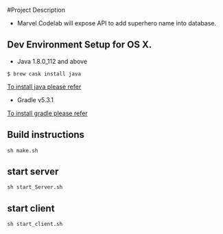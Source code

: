 #Project Description 
- Marvel Codelab will expose API to add superhero name into database.

## Dev Environment Setup for OS X.
* Java 1.8.0_112 and above
```
$ brew cask install java
```

[To install java please refer](https://docs.oracle.com/javase/10/install/overview-jdk-10-and-jre-10-installation.htm)
* Gradle v5.3.1

[To install gradle please refer](https://gradle.org/install/)
 
  
## Build instructions
```
sh make.sh
```
## start server 
```
sh start_Server.sh
```  
## start client
```
sh start_client.sh
```